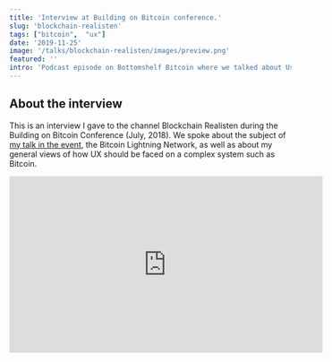 ```yaml
---
title: 'Interview at Building on Bitcoin conference.'
slug: 'blockchain-realisten'
tags: ["bitcoin",  "ux"]
date: '2019-11-25'
image: '/talks/blockchain-realisten/images/preview.png'
featured: ''
intro: 'Podcast episode on Bottomshelf Bitcoin where we talked about User Eperience (UX), Bitcoin infographics, and my research on the preliminar UX of the Lightning Network.'
---
```


## About the interview

This is an interview I gave to the channel Blockchain Realisten during the Building on Bitcoin Conference (July, 2018). We spoke about the subject of [my talk in the event](/talks/designing-lightning-wallets), the Bitcoin Lightning Network, as well as about my general views of how UX should be faced on a complex system such as Bitcoin.

<iframe width="560" height="315" src="https://www.youtube-nocookie.com/embed/0pMIbWaDS4Q" frameborder="0" allow="accelerometer; autoplay; encrypted-media; gyroscope; picture-in-picture" allowfullscreen></iframe>